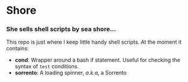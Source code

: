 # Shore

### She sells shell scripts by sea shore...

This repo is just where I keep little handy shell scripts. At the moment it 
contains:

- **cond**: Wrapper around a bash if statement. Useful for checking the 
  syntax of `test` conditions.
- **sorrento**: A loading spinner, *a.k.a*, a Sorrento

